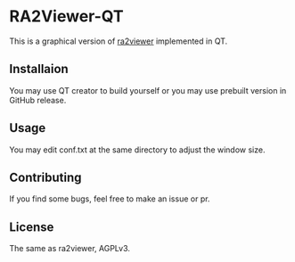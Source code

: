 # RA2Viewer-QT

This is a graphical version of [ra2viewer](https://github.com/chenguokai/ra2viewer) implemented in QT.

## Installaion

You may use QT creator to build yourself or you may use prebuilt version in GitHub release.

## Usage

You may edit conf.txt at the same directory to adjust the window size.

## Contributing

If you find some bugs, feel free to make an issue or pr.

## License

The same as ra2viewer, AGPLv3.